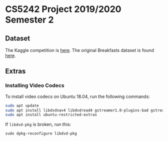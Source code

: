 # CS5242 Project 2019/2020 Semester 2

## Dataset

The Kaggle competition is [here](https://www.kaggle.com/c/cs5242project/overview). The original Breakfasts dataset is 
found [here](https://serre-lab.clps.brown.edu/resource/breakfast-actions-dataset/).


## Extras

### Installing Video Codecs

To install video codecs on Ubuntu 18.04, run the following commands:
```bash
sudo apt update
sudo apt install libdvdnav4 libdvdread4 gstreamer1.0-plugins-bad gstreamer1.0-plugins-ugly libdvd-pkg
sudo apt install ubuntu-restricted-extras
```
If `libdvd-pkg` is broken, run this:
```shell script
sudo dpkg-reconfigure libdvd-pkg
```


